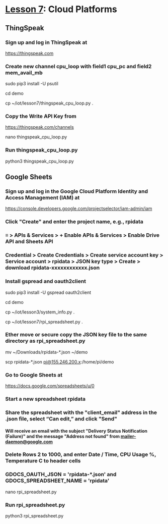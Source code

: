 # <a href="https://goo.gl/6BsKOa">Lesson 7</a>: Cloud Platforms

## ThingSpeak

### Sign up and log in ThingSpeak at

https://thingspeak.com

### Create new channel cpu_loop with field1 cpu_pc and field2 mem_avail_mb

sudo pip3 install -U psutil

cd demo

cp ~/iot/lesson7/thingspeak_cpu_loop.py .

### Copy the Write API Key from

https://thingspeak.com/channels

nano thingspeak_cpu_loop.py

### Run thingspeak_cpu_loop.py

python3 thingspeak_cpu_loop.py

## Google Sheets

### Sign up and log in the Google Cloud Platform Identity and Access Management (IAM) at

https://console.developers.google.com/projectselector/iam-admin/iam

### Click "Create" and enter the project name, e.g., rpidata

### &equiv; > APIs & Services > + Enable APIs & Services > Enable Drive API and Sheets API

### Credential > Create Credentials > Create service account key > Service account > rpidata > JSON key type > Create > download rpidata-xxxxxxxxxxxx.json

### Install gspread and oauth2client

sudo pip3 install -U gspread oauth2client

cd demo

cp ~/iot/lesson3/system_info.py .

cp ~/iot/lesson7/rpi_spreadsheet.py .

### Ether move or secure copy the JSON key file to the same directory as rpi_spreadsheet.py

mv ~/Downloads/rpidata-*.json ~/demo

scp rpidata-*.json pi@155.246.200.x:/home/pi/demo

### Go to Google Sheets at

https://docs.google.com/spreadsheets/u/0

### Start a new spreadsheet rpidata

### Share the spreadsheet with the "client_email" address in the .json file, select “Can edit,” and click "Send"

#### Will receive an email with the subject "Delivery Status Notification (Failure)" and the message "Address not found" from mailer-daemon@google.com

### Delete Rows 2 to 1000, and enter Date / Time, CPU Usage %, Temperature C to header cells

### GDOCS_OAUTH_JSON = 'rpidata-*.json' and GDOCS_SPREADSHEET_NAME = 'rpidata'

nano rpi_spreadsheet.py

### Run rpi_spreadsheet.py

python3 rpi_spreadsheet.py

